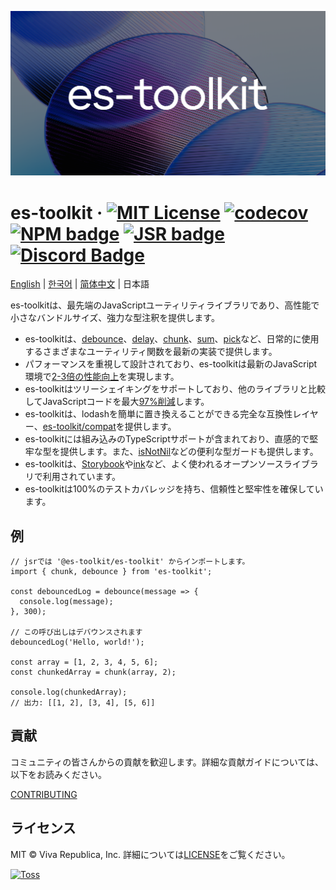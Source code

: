 ![](./docs/public/og.png)

# es-toolkit &middot; [![MIT License](https://img.shields.io/badge/license-MIT-blue.svg)](https://github.com/toss/slash/blob/main/LICENSE) [![codecov](https://codecov.io/gh/toss/es-toolkit/graph/badge.svg?token=8N5S3AR3C7)](https://codecov.io/gh/toss/es-toolkit) [![NPM badge](https://img.shields.io/npm/v/es-toolkit?logo=npm)](https://www.npmjs.com/package/es-toolkit) [![JSR badge](https://jsr.io/badges/@es-toolkit/es-toolkit)](https://jsr.io/@es-toolkit/es-toolkit) [![Discord Badge](https://discord.com/api/guilds/1281071127052943361/widget.png?style=shield)](https://discord.gg/vGXbVjP2nY)

[English](https://github.com/toss/es-toolkit/blob/main/README.md) | [한국어](https://github.com/toss/es-toolkit/blob/main/README-ko_kr.md) | [简体中文](https://github.com/toss/es-toolkit/blob/main/README-zh_hans.md) | 日本語

es-toolkitは、最先端のJavaScriptユーティリティライブラリであり、高性能で小さなバンドルサイズ、強力な型注釈を提供します。

- es-toolkitは、[debounce](https://es-toolkit.dev/reference/function/debounce.html)、[delay](https://es-toolkit.dev/reference/promise/delay.html)、[chunk](https://es-toolkit.dev/reference/array/chunk.html)、[sum](https://es-toolkit.dev/reference/math/sum.html)、[pick](https://es-toolkit.dev/reference/object/pick.html)など、日常的に使用するさまざまなユーティリティ関数を最新の実装で提供します。
- パフォーマンスを重視して設計されており、es-toolkitは最新のJavaScript環境で[2-3倍の性能向上](https://es-toolkit.dev/performance.html)を実現します。
- es-toolkitはツリーシェイキングをサポートしており、他のライブラリと比較してJavaScriptコードを最大[97%削減](https://es-toolkit.dev/bundle-size.html)します。
- es-toolkitは、lodashを簡単に置き換えることができる完全な互換性レイヤー、[es-toolkit/compat](https://es-toolkit.dev/compatibility.html)を提供します。
- es-toolkitには組み込みのTypeScriptサポートが含まれており、直感的で堅牢な型を提供します。また、[isNotNil](https://es-toolkit.dev/reference/predicate/isNotNil.html)などの便利な型ガードも提供します。
- es-toolkitは、[Storybook](https://github.com/storybookjs/storybook/blob/9d862798d666678cc4822e857c00bbd744169ced/code/core/package.json#L358)や[ink](https://github.com/vadimdemedes/ink/blob/2090ad9779be59dea71d173eb49785b7bd4495d0/package.json#L55)など、よく使われるオープンソースライブラリで利用されています。
- es-toolkitは100%のテストカバレッジを持ち、信頼性と堅牢性を確保しています。

## 例

```tsx
// jsrでは '@es-toolkit/es-toolkit' からインポートします。
import { chunk, debounce } from 'es-toolkit';

const debouncedLog = debounce(message => {
  console.log(message);
}, 300);

// この呼び出しはデバウンスされます
debouncedLog('Hello, world!');

const array = [1, 2, 3, 4, 5, 6];
const chunkedArray = chunk(array, 2);

console.log(chunkedArray);
// 出力: [[1, 2], [3, 4], [5, 6]]
```

## 貢献

コミュニティの皆さんからの貢献を歓迎します。詳細な貢献ガイドについては、以下をお読みください。

[CONTRIBUTING](https://github.com/toss/es-toolkit/blob/main/.github/CONTRIBUTING.md)

## ライセンス

MIT © Viva Republica, Inc. 詳細については[LICENSE](./LICENSE)をご覧ください。

<a title="Toss" href="https://toss.im">
  <picture>
    <source media="(prefers-color-scheme: dark)" srcset="https://static.toss.im/logos/png/4x/logo-toss-reverse.png">
    <img alt="Toss" src="https://static.toss.im/logos/png/4x/logo-toss.png" width="100">
  </picture>
</a>
